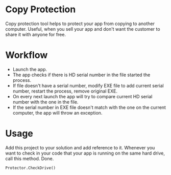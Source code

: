 # Copy Protection

Copy protection tool helps to protect your app from copying to another computer. 
Useful, when you sell your app and don't want the customer to share it with anyone for free. 

# Workflow

* Launch the app.
* The app checks if there is HD serial number in the file started the process.
* If file doesn't have a serial number, modify EXE file to add current serial number, restart the process, remove original EXE.
* On every next launch the app will try to compare current HD serial number with the one in the file. 
* If the serial number in EXE file doesn't match with the one on the current computer, the app will throw an exception. 

# Usage 

Add this project to your solution and add reference to it. 
Whenever you want to check in your code that your app is running on the same hard drive, call this method. 
Done. 

```
Protector.CheckDrive()
```
